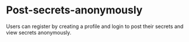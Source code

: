 # Post-secrets-anonymously
Users can register by creating a profile and login to post their secrets and view secrets anonymously. 
